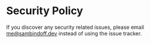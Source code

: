 # Security Policy

If you discover any security related issues, please email me@sambindoff.dev instead of using the issue tracker.

